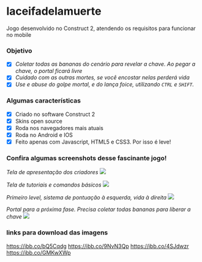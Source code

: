 # laceifadelamuerte
Jogo desenvolvido no Construct 2, atendendo os requisitos para funcionar no mobile

### Objetivo
- [x] *Coletar todas as bananas do cenário para revelar a chave. Ao pegar a chave, o portal ficará livre*
- [x] *Cuidado com as outras mortes, se você encostar nelas perderá vida*
- [x] *Use e abuse do golpe mortal, e do lança foice, utilizando ```CTRL``` e ```SHIFT```.*

### Algumas características
- [x] Criado no software Construct 2
- [x] Skins open source
- [x] Roda nos navegadores mais atuais
- [x] Roda no Android e IOS
- [x] Feito apenas com Javascript, HTML5 e CSS3. Por isso é leve!

### Confira algumas screenshots desse fascinante jogo!
*Tela de apresentação dos criadores*
![](https://i.ibb.co/gmZfHgM/laceifa.png)

*Tela de tutoriais e comandos básicos*
![](https://i.ibb.co/drcrJ8f/laceifa2.png)

*Primeiro level, sistema de pontuação à esquerda, vida à direita*
![](https://i.ibb.co/5j2FXmH/laceifa3.png)

*Portal para a próxima fase. Precisa coletar todas bananas para liberar a chave*
![](https://i.ibb.co/gW51GS9/laceifa4.png)

### links para download das imagens
https://ibb.co/bQ5Cqdg
https://ibb.co/9NvN3Qp
https://ibb.co/4SJdwzr
https://ibb.co/GMKwXWp
